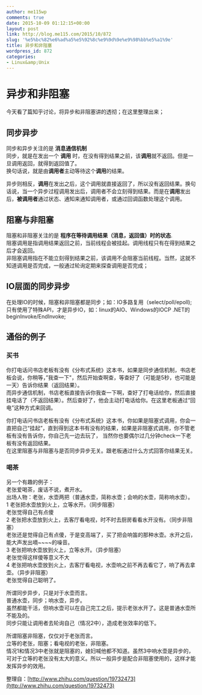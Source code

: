 ```yaml
---
author: me115wp
comments: true
date: 2015-10-09 01:12:15+00:00
layout: post
link: http://blog.me115.com/2015/10/872
slug: '%e5%bc%82%e6%ad%a5%e5%92%8c%e9%9d%9e%e9%98%bb%e5%a1%9e'
title: 异步和非阻塞
wordpress_id: 872
categories:
- Linux&amp;Unix
---
```


# 异步和非阻塞





今天看了篇知乎讨论，将异步和非阻塞讲的透彻；在这里整理出来；





## 同步异步





同步和异步关注的是 **消息通信机制**      
同步，就是在发出一个 **调用** 时，在没有得到结果之前，该**调用**就不返回。但是一旦调用返回，就得到返回值了。      
换句话说，就是由**调用者**主动等待这个**调用**的结果。





异步则相反，**调用**在发出之后，这个调用就直接返回了，所以没有返回结果。换句话说，当一个异步过程调用发出后，调用者不会立刻得到结果。而是在**调用**发出后，**被调用者**通过状态、通知来通知调用者，或通过回调函数处理这个调用。





## 阻塞与非阻塞





阻塞和非阻塞关注的是 **程序在等待调用结果（消息，返回值）时的状态**.      
阻塞调用是指调用结果返回之前，当前线程会被挂起。调用线程只有在得到结果之后才会返回。      
非阻塞调用指在不能立刻得到结果之前，该调用不会阻塞当前线程。当然，这就不知道调用是否完成，一般通过轮询定期来探查调用是否完成；





## IO层面的同步异步





在处理IO的时候，阻塞和非阻塞都是同步；如：IO多路复用（select/poll/epoll);     
只有使用了特殊API，才是异步IO，如：linux的AIO、Windows的IOCP .NET的beginInvoke/EndInvoke;      






## 通俗的例子





### 买书





你打电话问书店老板有没有《分布式系统》这本书，如果是同步通信机制，书店老板会说，你稍等，”我查一下"，然后开始查啊查，等查好了（可能是5秒，也可能是一天）告诉你结果（返回结果）。     
而异步通信机制，书店老板直接告诉你我查一下啊，查好了打电话给你，然后直接挂电话了（不返回结果）。然后查好了，他会主动打电话给你。在这里老板通过“回电”这种方式来回调。





你打电话问书店老板有没有《分布式系统》这本书，你如果是阻塞式调用，你会一直把自己“挂起”，直到得到这本书有没有的结果，如果是非阻塞式调用，你不管老板有没有告诉你，你自己先一边去玩了， 当然你也要偶尔过几分钟check一下老板有没有返回结果。     
在这里阻塞与非阻塞与是否同步异步无关。跟老板通过什么方式回答你结果无关。





### 喝茶





另一个有趣的例子：     
老张爱喝茶，废话不说，煮开水。      
出场人物：老张，水壶两把（普通水壶，简称水壶；会响的水壶，简称响水壶）。      
1 老张把水壶放到火上，立等水开。（同步阻塞）      
老张觉得自己有点傻      
2 老张把水壶放到火上，去客厅看电视，时不时去厨房看看水开没有。（同步非阻塞）      
老张还是觉得自己有点傻，于是变高端了，买了把会响笛的那种水壶。水开之后，能大声发出嘀~~~~的噪音。      
3 老张把响水壶放到火上，立等水开。（异步阻塞）      
老张觉得这样傻等意义不大      
4 老张把响水壶放到火上，去客厅看电视，水壶响之前不再去看它了，响了再去拿壶。（异步非阻塞）      
老张觉得自己聪明了。





所谓同步异步，只是对于水壶而言。     
普通水壶，同步；响水壶，异步。      
虽然都能干活，但响水壶可以在自己完工之后，提示老张水开了。这是普通水壶所不能及的。      
同步只能让调用者去轮询自己（情况2中），造成老张效率的低下。





所谓阻塞非阻塞，仅仅对于老张而言。     
立等的老张，阻塞；看电视的老张，非阻塞。      
情况1和情况3中老张就是阻塞的，媳妇喊他都不知道。虽然3中响水壶是异步的，可对于立等的老张没有太大的意义。所以一般异步是配合非阻塞使用的，这样才能发挥异步的效用。





整理自：[http://www.zhihu.com/question/19732473](http://www.zhihu.com/question/19732473)




